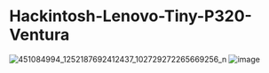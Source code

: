 # Hackintosh-Lenovo-Tiny-P320-Ventura

![451084994_1252187692412437_102729272265669256_n](https://github.com/user-attachments/assets/8d02b638-d18c-4122-8d03-aacc8186cfcd)
![image](https://github.com/user-attachments/assets/b655afd4-5d9d-4430-a95c-a8a9d36ce807)

